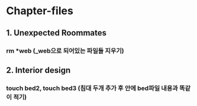 # Chapter-files

## 1. Unexpected Roommates

### rm *web (_web으로 되어있는 파일들 지우기)

## 2. Interior design

### touch bed2, touch bed3 (침대 두개 추가 후 안에 bed파일 내용과 똑같이 적기)

